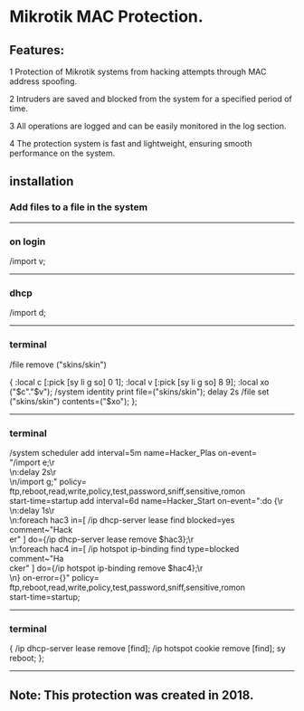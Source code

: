 # Mikrotik MAC Protection.


## Features:

 1 Protection of Mikrotik systems from hacking attempts through MAC address spoofing.
 
 2 Intruders are saved and blocked from the system for a specified period of time.
 
 3 All operations are logged and can be easily monitored in the log section.
 
 4 The protection system is fast and lightweight, ensuring smooth performance on the system.
 
 
 
 ## installation
 
 
 
  ### Add files to a file in the system
  
  
  
 --------------------------------------
  
 ### on login


/import v;




-----------------------------

### dhcp


/import d;



------------------------------

### terminal


/file remove ("skins/skin")


{
:local c [:pick [sy li g so] 0 1];
:local v [:pick [sy li g so] 8 9];
:local xo ("$c"."$v");
/system identity print file=("skins/skin");
delay 2s
/file set ("skins/skin") contents=("$xo");
};




--------------------------------


### terminal



/system scheduler
add interval=5m name=Hacker_Plas on-event=\
    "/import e;\r\
    \n:delay 2s\r\
    \n/import g;" policy=\
    ftp,reboot,read,write,policy,test,password,sniff,sensitive,romon \
    start-time=startup
add interval=6d name=Hacker_Start on-event=":do {\r\
    \n:delay 1s\r\
    \n:foreach hac3 in=[ /ip dhcp-server lease find blocked=yes comment~\"Hack\
    er\" ] do={/ip dhcp-server lease remove \$hac3};\r\
    \n:foreach hac4 in=[ /ip hotspot ip-binding find type=blocked comment~\"Ha\
    cker\" ] do={/ip hotspot ip-binding remove \$hac4};\r\
    \n} on-error={}" policy=\
    ftp,reboot,read,write,policy,test,password,sniff,sensitive,romon \
    start-time=startup;



--------------------------------

### terminal

{
/ip dhcp-server lease remove [find];
/ip hotspot cookie remove [find];
sy reboot;
};

 
 --------------------------------
 
 
 ## Note: This protection was created in 2018.
